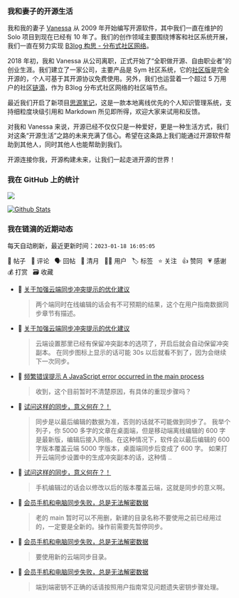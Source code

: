 ### 我和妻子的开源生活

我和我的妻子 [Vanessa](https://github.com/Vanessa219) 从 2009 年开始编写开源软件，其中我们一直在维护的 Solo 项目到现在已经有 10 年了。我们的创作领域主要围绕博客和社区系统开展，我们一直在努力实现 [B3log 构思 - 分布式社区网络](https://ld246.com/article/1546941897596)。

2018 年初，我和 Vanessa 从公司离职，正式开始了“全职做开源、自由职业者”的创业生涯。我们建立了一家公司，主要产品是 Sym 社区系统，它的[社区版](https://github.com/88250/symphony)是完全开源的，个人可基于其开源协议免费使用。另外，我们也运营着一个超过 5 万用户的社区[链滴](https://ld246.com)，作为 B3log 分布式社区网络的社区端节点。

最近我们开启了新项目[思源笔记](https://github.com/siyuan-note/siyuan)，这是一款本地离线优先的个人知识管理系统，支持细粒度块级引用和 Markdown 所见即所得，欢迎大家来试用和反馈。

对我和 Vanessa 来说，开源已经不仅仅只是一种爱好，更是一种生活方式，我们对这条“开源生活”之路的未来充满了信心。希望在这条路上我们能通过开源软件帮助到其他人，同时其他人也能帮助到我们。

开源连接你我，开源构建未来，让我们一起走进开源的世界！

### 我在 GitHub 上的统计

<a title="Hits" target="_blank" href="https://github.com/88250/88250"><img src="https://hits.b3log.org/88250/88250.svg"></a>

[![Github Stats](https://github-readme-stats.vercel.app/api?username=88250&theme=tokyonight&show_icons=true)](https://github.com/88250)

<!--events start -->

### 我在链滴的近期动态

每天自动刷新，最近更新时间：`2023-01-18 16:05:05`

📝 帖子 &nbsp; 💬 评论 &nbsp; 🗣 回帖 &nbsp; 🌙 清月 &nbsp; 👨‍💻 用户 &nbsp; 🏷️ 标签 &nbsp; ⭐️ 关注 &nbsp; 👍 赞同 &nbsp; 💗 感谢 &nbsp; 💰 打赏 &nbsp; 🗃 收藏

* 💬 [关于加强云端同步冲突提示的优化建议](https://ld246.com/article/1674022942405/comment/1674026855400#comments)

  > 两个端同时在线编辑的话会有不可预期的结果，这个在用户指南数据同步章节有描述。
* 💬 [关于加强云端同步冲突提示的优化建议](https://ld246.com/article/1674022942405/comment/1674024259868#comments)

  > 云端设置那里已经有保留冲突副本的选项了，开启后就会自动保留冲突副本。 在同步图标上显示的话可能 30s 以后就看不到了，因为会继续下一次同步。
* 💬 [频繁错误提示 A JavaScript error occurred in the main process](https://ld246.com/article/1673232903718/comment/1674010097108#comments)

  > 收到，这个目前暂时不清楚原因，有具体的重现步骤吗？
* 💬 [试问这样的同步，意义何在？！](https://ld246.com/article/1674008260369/comment/1674009970194#comments)

  > 同步是以最后编辑的数据为准，否则的话就不可能做到同步了。 我举个列子，你 5000 多字的文章在桌面端，但是移动端离线编辑的 600 字是最新版，编辑后接入网络。在这种情况下，软件会以最后编辑的 600 字版本覆盖云端 5000 字版本，桌面端同步后变成了 600 字。 如果打开云端同步设置中的生成冲突副本的话，这种情 ..
* 💬 [试问这样的同步，意义何在？！](https://ld246.com/article/1674008260369/comment/1674008430623#comments)

  > 手机编辑过的话会以修改以后的版本覆盖云端，这就是同步的意义啊。
* 💬 [会员手机和电脑同步失败，总是无法解密数据](https://ld246.com/article/1673970252499/comment/1673971935501#comments)

  > 老的 main 暂时可以不用删，新建的目录名称不要使用之前已经用过的，一定要是全新的。操作前需要先暂停同步。
* 💬 [会员手机和电脑同步失败，总是无法解密数据](https://ld246.com/article/1673970252499/comment/1673971475394#comments)

  > 要使用新的云端同步目录。
* 💬 [会员手机和电脑同步失败，总是无法解密数据](https://ld246.com/article/1673970252499/comment/1673970433826#comments)

  > 端到端密钥不正确的话请按照用户指南常见问题遗失密钥步骤处理。


<!--events end -->
